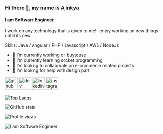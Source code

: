 ### Hi there 👋, my name is Ajinkya
#### I am Software Engineer


I work on any technology that is given to me! I enjoy working on new things untill its new.. 

Skills: Java / Angular / PHP / Javascript / AWS / NodeJs

- 🔭 I’m currently working on buytouse 
- 🌱 I’m currently learning socket programming 
- 👯 I’m looking to collaborate on e-commerce related projects 
- 🤔 I’m looking for help with design part 


[<img src='https://cdn.jsdelivr.net/npm/simple-icons@3.0.1/icons/github.svg' alt='github' height='40'>](https://github.com/ajinkyad452)  [<img src='https://cdn.jsdelivr.net/npm/simple-icons@3.0.1/icons/dev-dot-to.svg' alt='dev' height='40'>](https://dev.to/ajinkyad452)  [<img src='https://cdn.jsdelivr.net/npm/simple-icons@3.0.1/icons/linkedin.svg' alt='linkedin' height='40'>](https://www.linkedin.com/in/ajinkya-dube/)  [<img src='https://cdn.jsdelivr.net/npm/simple-icons@3.0.1/icons/instagram.svg' alt='instagram' height='40'>](https://www.instagram.com/wannabe_leftie/)  

[![Top Langs](https://github-readme-stats.vercel.app/api/top-langs/?username=ajinkyad452)](https://github.com/anuraghazra/github-readme-stats)

![GitHub stats](https://github-readme-stats.vercel.app/api?username=ajinkyad452&show_icons=true)  

![Profile views](https://gpvc.arturio.dev/ajinkyad452)  

![I am Software Engineer](https://arturssmirnovs.github.io/github-profile-readme-generator/images/banner.png)
